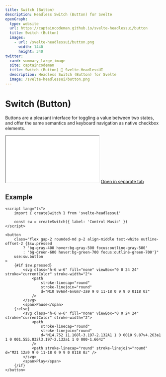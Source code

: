 ```yaml
---
title: Switch (Button)
description: Headless Switch (Button) for Svelte
openGraph:
  type: website
  url: https://captaincodeman.github.io/svelte-headlessui/button
  title: Switch (Button)
  images:
    - url: /svelte-headlessui/button.png
      width: 1440
      height: 340
twitter:
  card: summary_large_image
  site: captaincodeman
  title: Switch (Button) 🚀 Svelte-HeadlessUI
  description: Headless Switch (Button) for Svelte
  image: /svelte-headlessui/button.png
---
```


# Switch (Button)

Buttons are a pleasant interface for toggling a value between two states, and offer the same semantics and keyboard navigation as native checkbox elements.

<iframe class="w-full h-[170px] rounded-xl border-none" src="./example/button"></iframe>
<a href="./example/button" target="_blank">
	Open in separate tab
</a>

## Example

```svelte
<script lang="ts">
	import { createSwitch } from 'svelte-headlessui'

	const sw = createSwitch({ label: 'Control Music' })
</script>

<button
	class="flex gap-2 rounded-md p-2 align-middle text-white outline-offset-2 {$sw.pressed
		? 'bg-gray-400 hover:bg-gray-500 focus:outline-gray-500'
		: 'bg-green-600 hover:bg-green-700 focus:outline-green-700'}"
	use:sw.button
>
	{#if $sw.pressed}
		<svg class="h-6 w-6" fill="none" viewBox="0 0 24 24" stroke="currentColor" stroke-width="2">
			<path
				stroke-linecap="round"
				stroke-linejoin="round"
				d="M10 9v6m4-6v6m7-3a9 9 0 11-18 0 9 9 0 0118 0z"
			/>
		</svg>
		<span>Pause</span>
	{:else}
		<svg class="h-6 w-6" fill="none" viewBox="0 0 24 24" stroke="currentColor" stroke-width="2">
			<path
				stroke-linecap="round"
				stroke-linejoin="round"
				d="M14.752 11.168l-3.197-2.132A1 1 0 0010 9.87v4.263a1 1 0 001.555.832l3.197-2.132a1 1 0 000-1.664z"
			/>
			<path stroke-linecap="round" stroke-linejoin="round" d="M21 12a9 9 0 11-18 0 9 9 0 0118 0z" />
		</svg>
		<span>Play</span>
	{/if}
</button>
```
